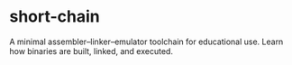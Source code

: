 # short-chain
A minimal assembler–linker–emulator toolchain for educational use. Learn how binaries are built, linked, and executed.
